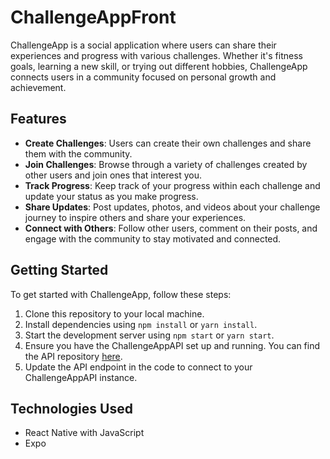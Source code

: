 ﻿# ChallengeAppFront

ChallengeApp is a social application where users can share their experiences and progress with various challenges. Whether it's fitness goals, learning a new skill, or trying out different hobbies, ChallengeApp connects users in a community focused on personal growth and achievement.

## Features

- **Create Challenges**: Users can create their own challenges and share them with the community.
- **Join Challenges**: Browse through a variety of challenges created by other users and join ones that interest you.
- **Track Progress**: Keep track of your progress within each challenge and update your status as you make progress.
- **Share Updates**: Post updates, photos, and videos about your challenge journey to inspire others and share your experiences.
- **Connect with Others**: Follow other users, comment on their posts, and engage with the community to stay motivated and connected.

## Getting Started

To get started with ChallengeApp, follow these steps:

1. Clone this repository to your local machine.
2. Install dependencies using `npm install` or `yarn install`.
3. Start the development server using `npm start` or `yarn start`.
4. Ensure you have the ChallengeAppAPI set up and running. You can find the API repository [here](https://github.com/yourusername/ChallengeAppAPI).
5. Update the API endpoint in the code to connect to your ChallengeAppAPI instance.

## Technologies Used

- React Native with JavaScript
- Expo
